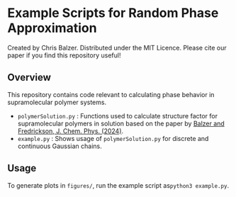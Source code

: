 # Example Scripts for Random Phase Approximation
Created by Chris Balzer. Distributed under the MIT Licence. Please cite our paper if you find this repository useful!

## Overview
This repository contains code relevant to calculating phase behavior in supramolecular polymer systems. 

- ``polymerSolution.py`` : Functions used to calculate structure factor for supramolecular polymers in solution based on the paper by [Balzer and Fredrickson, J. Chem. Phys. (2024)](https://doi.org/10.1063/5.0218748).
- ``example.py`` : Shows usage of ``polymerSolution.py`` for discrete and continuous Gaussian chains.

## Usage
To generate plots in ``figures/``, run the example script as``python3 example.py``.
